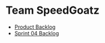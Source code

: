 # Team SpeedGoatz

- [Product Backlog](backlogs/product-backlog.md/)
- [Sprint 04 Backlog](backlogs/sprint-04-backlog.md)


